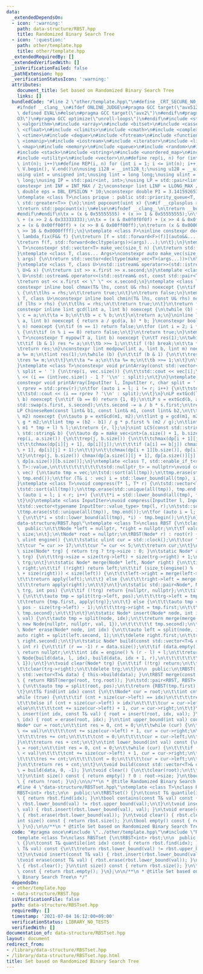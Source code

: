 ```yaml
---
data:
  _extendedDependsOn:
  - icon: ':warning:'
    path: data-structure/RBST.hpp
    title: Randomized Binary Search Tree
  - icon: ':question:'
    path: other/template.hpp
    title: other/template.hpp
  _extendedRequiredBy: []
  _extendedVerifiedWith: []
  _isVerificationFailed: false
  _pathExtension: hpp
  _verificationStatusIcon: ':warning:'
  attributes:
    document_title: Set based on Randomized Binary Search Tree
    links: []
  bundledCode: "#line 2 \"other/template.hpp\"\n#define _CRT_SECURE_NO_WARNINGS\n\
    #ifndef __clang__\n#ifdef ONLINE_JUDGE\n#pragma GCC target(\"avx512f\")\n#elif\
    \ defined EVAL\n#else\n#pragma GCC target(\"avx2\")\n#endif\n#pragma GCC optimize(\"\
    O3\")\n#pragma GCC optimize(\"unroll-loops\")\n#endif\n#include <string.h>\n#include\
    \ <algorithm>\n#include <array>\n#include <bitset>\n#include <cassert>\n#include\
    \ <cfloat>\n#include <climits>\n#include <cmath>\n#include <complex>\n#include\
    \ <ctime>\n#include <deque>\n#include <fstream>\n#include <functional>\n#include\
    \ <iomanip>\n#include <iostream>\n#include <iterator>\n#include <list>\n#include\
    \ <map>\n#include <memory>\n#include <queue>\n#include <random>\n#include <set>\n\
    #include <stack>\n#include <string>\n#include <unordered_map>\n#include <unordered_set>\n\
    #include <utility>\n#include <vector>\n\n#define rep(i, n) for (int i = 0; i <\
    \ int(n); i++)\n#define REP(i, n) for (int i = 1; i <= int(n); i++)\n#define all(V)\
    \ V.begin(), V.end()\n\nusing i128 = __int128_t;\nusing u128 = __uint128_t;\n\
    using uint = unsigned int;\nusing lint = long long;\nusing ulint = unsigned long\
    \ long;\nusing IP = std::pair<int, int>;\nusing LP = std::pair<lint, lint>;\n\n\
    constexpr int INF = INT_MAX / 2;\nconstexpr lint LINF = LLONG_MAX / 2;\nconstexpr\
    \ double eps = DBL_EPSILON * 10;\nconstexpr double PI = 3.141592653589793238462643383279;\n\
    \ntemplate <class T>\nclass prique : public std::priority_queue<T, std::vector<T>,\
    \ std::greater<T>> {\n};\nint popcount(uint x) {\n#if __cplusplus >= 202002L\n\
    \treturn std::popcount(x);\n#else\n#ifndef __clang__\n\treturn __builtin_popcount(x);\n\
    #endif\n#endif\n\tx = (x & 0x55555555) + (x >> 1 & 0x55555555);\n\tx = (x & 0x33333333)\
    \ + (x >> 2 & 0x33333333);\n\tx = (x & 0x0f0f0f0f) + (x >> 4 & 0x0f0f0f0f);\n\t\
    x = (x & 0x00ff00ff) + (x >> 8 & 0x00ff00ff);\n\treturn (x & 0x0000ffff) + (x\
    \ >> 16 & 0x0000ffff);\n}\ntemplate <class F>\ninline constexpr decltype(auto)\
    \ lambda_fix(F&& f) {\n\treturn [f = std::forward<F>(f)](auto&&... args) {\n\t\
    \treturn f(f, std::forward<decltype(args)>(args)...);\n\t};\n}\ntemplate <class\
    \ T>\nconstexpr std::vector<T> make_vec(size_t n) {\n\treturn std::vector<T>(n);\n\
    }\ntemplate <class T, class... Args>\nconstexpr auto make_vec(size_t n, Args&&...\
    \ args) {\n\treturn std::vector<decltype(make_vec<T>(args...))>(\n\t\tn, make_vec<T>(std::forward<Args>(args)...));\n\
    }\ntemplate <class T, class U>\nstd::istream& operator>>(std::istream& ist, std::pair<T,\
    \ U>& x) {\n\treturn ist >> x.first >> x.second;\n}\ntemplate <class T, class\
    \ U>\nstd::ostream& operator<<(std::ostream& ost, const std::pair<T, U>& x) {\n\
    \treturn ost << x.first << \" \" << x.second;\n}\ntemplate <class T, class U>\n\
    constexpr inline bool chmax(T& lhs, const U& rhs) noexcept {\n\tif (lhs < rhs)\
    \ {\n\t\tlhs = rhs;\n\t\treturn true;\n\t}\n\treturn false;\n}\ntemplate <class\
    \ T, class U>\nconstexpr inline bool chmin(T& lhs, const U& rhs) noexcept {\n\t\
    if (lhs > rhs) {\n\t\tlhs = rhs;\n\t\treturn true;\n\t}\n\treturn false;\n}\n\
    constexpr inline lint gcd(lint a, lint b) noexcept {\n\twhile (b) {\n\t\tlint\
    \ c = a;\n\t\ta = b;\n\t\tb = c % b;\n\t}\n\treturn a;\n}\ninline lint lcm(lint\
    \ a, lint b) noexcept { return a / gcd(a, b) * b; }\nconstexpr bool isprime(lint\
    \ n) noexcept {\n\tif (n == 1) return false;\n\tfor (int i = 2; i * i <= n; i++)\
    \ {\n\t\tif (n % i == 0) return false;\n\t}\n\treturn true;\n}\ntemplate <class\
    \ T>\nconstexpr T mypow(T a, lint b) noexcept {\n\tT res(1);\n\twhile (true) {\n\
    \t\tif (b & 1) res *= a;\n\t\tb >>= 1;\n\t\tif (!b) break;\n\t\ta *= a;\n\t}\n\
    \treturn res;\n}\nconstexpr lint modpow(lint a, lint b, lint m) noexcept {\n\t\
    a %= m;\n\tlint res(1);\n\twhile (b) {\n\t\tif (b & 1) {\n\t\t\tres *= a;\n\t\t\
    \tres %= m;\n\t\t}\n\t\ta *= a;\n\t\ta %= m;\n\t\tb >>= 1;\n\t}\n\treturn res;\n\
    }\ntemplate <class T>\nconstexpr void printArray(const std::vector<T>& vec, char\
    \ split = ' ') {\n\trep(i, vec.size()) {\n\t\tstd::cout << vec[i];\n\t\tstd::cout\
    \ << (i == (int)vec.size() - 1 ? '\\n' : split);\n\t}\n}\ntemplate <class InputIter>\n\
    constexpr void printArray(InputIter l, InputIter r, char split = ' ') {\n\tauto\
    \ rprev = std::prev(r);\n\tfor (auto i = l; i != r; i++) {\n\t\tstd::cout << *i;\n\
    \t\tstd::cout << (i == rprev ? '\\n' : split);\n\t}\n}\nLP extGcd(lint a, lint\
    \ b) noexcept {\n\tif (b == 0) return {1, 0};\n\tLP s = extGcd(b, a % b);\n\t\
    std::swap(s.first, s.second);\n\ts.second -= a / b * s.first;\n\treturn s;\n}\n\
    LP ChineseRem(const lint& b1, const lint& m1, const lint& b2,\n\t\t\t  const lint&\
    \ m2) noexcept {\n\tauto p = extGcd(m1, m2);\n\tlint g = gcd(m1, m2), l = m1 /\
    \ g * m2;\n\tlint tmp = (b2 - b1) / g * p.first % (m2 / g);\n\tlint r = (b1 +\
    \ m1 * tmp + l) % l;\n\treturn {r, l};\n}\nint LCS(const std::string& a, const\
    \ std::string& b) {\n\tauto dp = make_vec<int>(a.size() + 1, b.size() + 1);\n\t\
    rep(i, a.size()) {\n\t\trep(j, b.size()) {\n\t\t\tchmax(dp[i + 1][j], dp[i][j]);\n\
    \t\t\tchmax(dp[i][j + 1], dp[i][j]);\n\t\t\tif (a[i] == b[j]) chmax(dp[i + 1][j\
    \ + 1], dp[i][j] + 1);\n\t\t}\n\t\tchmax(dp[i + 1][b.size()], dp[i][b.size()]);\n\
    \t}\n\trep(j, b.size()) chmax(dp[a.size()][j + 1], dp[a.size()][j]);\n\treturn\
    \ dp[a.size()][b.size()];\n}\ntemplate <class T, std::enable_if_t<std::is_convertible<int,\
    \ T>::value,\n\t\t\t\t\t\t\t\t\tstd::nullptr_t> = nullptr>\nvoid compress(std::vector<T>&\
    \ vec) {\n\tauto tmp = vec;\n\tstd::sort(all(tmp));\n\ttmp.erase(std::unique(all(tmp)),\
    \ tmp.end());\n\tfor (T& i : vec) i = std::lower_bound(all(tmp), i) - tmp.begin();\n\
    }\ntemplate <class T>\nvoid compress(T* l, T* r) {\n\tstd::vector<T> tmp(l, r);\n\
    \tstd::sort(all(tmp));\n\ttmp.erase(std::unique(all(tmp)), tmp.end());\n\tfor\
    \ (auto i = l; i < r; i++) {\n\t\t*i = std::lower_bound(all(tmp), *i) - tmp.begin();\n\
    \t}\n}\ntemplate <class InputIter>\nvoid compress(InputIter l, InputIter r) {\n\
    \tstd::vector<typename InputIter::value_type> tmp(l, r);\n\tstd::sort(all(tmp));\n\
    \ttmp.erase(std::unique(all(tmp)), tmp.end());\n\tfor (auto i = l; i < r; i++)\
    \ {\n\t\t*i = std::lower_bound(all(tmp), *i) - tmp.begin();\n\t}\n}\n#line 3 \"\
    data-structure/RBST.hpp\"\ntemplate <class T>\nclass RBST {\n\tclass Node {\n\t\
    \  public:\n\t\tNode *left = nullptr, *right = nullptr;\n\t\tT value;\n\t\tsize_t\
    \ size;\n\t};\n\tNode* root = nullptr;\n\tRBST(Node* r) : root(r) {}\n\tstatic\
    \ ulint engine() {\n\t\tstatic ulint cur = std::clock();\n\t\tcur ^= cur << 13;\n\
    \t\tcur ^= cur >> 17;\n\t\tcur ^= cur << 5;\n\t\treturn cur;\n\t}\n\tstatic size_t\
    \ size(Node* trg) { return trg ? trg->size : 0; }\n\tstatic Node* apply(Node*\
    \ trg) {\n\t\ttrg->size = size(trg->left) + size(trg->right) + 1;\n\t\treturn\
    \ trg;\n\t}\n\tstatic Node* merge(Node* left, Node* right) {\n\t\tif (!left) return\
    \ right;\n\t\tif (!right) return left;\n\t\tif (size_t(engine() % (size(left)\
    \ + size(right))) < size(left)) {\n\t\t\tleft->right = merge(left->right, right);\n\
    \t\t\treturn apply(left);\n\t\t} else {\n\t\t\tright->left = merge(left, right->left);\n\
    \t\t\treturn apply(right);\n\t\t}\n\t}\n\tstatic std::pair<Node*, Node*> split(Node*\
    \ trg, int pos) {\n\t\tif (!trg) return {nullptr, nullptr};\n\t\tif (pos <= size(trg->left))\
    \ {\n\t\t\tauto tmp = split(trg->left, pos);\n\t\t\ttrg->left = tmp.second;\n\t\
    \t\treturn {tmp.first, apply(trg)};\n\t\t} else {\n\t\t\tauto tmp = split(trg->right,\
    \ pos - size(trg->left) - 1);\n\t\t\ttrg->right = tmp.first;\n\t\t\treturn {apply(trg),\
    \ tmp.second};\n\t\t}\n\t}\n\tstatic Node* insert(Node* node, int idx, const T&\
    \ val) {\n\t\tauto tmp = split(node, idx);\n\t\treturn merge(merge(tmp.first,\
    \ new Node{nullptr, nullptr, val, 1}),\n\t\t\t\t\t tmp.second);\n\t}\n\tstatic\
    \ Node* erase(Node* node, int idx) {\n\t\tauto left = split(node, idx);\n\t\t\
    auto right = split(left.second, 1);\n\t\tdelete right.first;\n\t\treturn merge(left.first,\
    \ right.second);\n\t}\n\tstatic Node* build(const std::vector<T>& data, int l,\
    \ int r) {\n\t\tif (r == -1) r = data.size();\n\t\tif (data.empty() || l >= r)\
    \ return nullptr;\n\t\tint idx = engine() % (r - l) + l;\n\t\treturn apply(new\
    \ Node{build(data, l, idx), build(data, idx + 1, r),\n\t\t\t\t\t\t\t  data[idx],\
    \ 1});\n\t}\n\tvoid clear(Node* trg) {\n\t\tif (!trg) return;\n\t\tclear(trg->left);\n\
    \t\tclear(trg->right);\n\t\tdelete trg;\n\t}\n\n  public:\n\tRBST() {}\n\tRBST(const\
    \ std::vector<T>& data) { this->build(data); }\n\tRBST merge(const RBST& trg)\
    \ { return RBST(merge(root, trg.root)); }\n\tstd::pair<RBST, RBST> split(int pos)\
    \ {\n\t\tauto tmp = split(root, pos);\n\t\treturn {RBST(tmp.first), RBST(tmp.second)};\n\
    \t}\n\tT& find(int idx) const {\n\t\tNode* cur = root;\n\t\tint cnt = 0;\n\t\t\
    while (true) {\n\t\t\tif (cnt + size(cur->left) == idx)\n\t\t\t\treturn cur->value;\n\
    \t\t\telse if (cnt + size(cur->left) > idx)\n\t\t\t\tcur = cur->left;\n\t\t\t\
    else\n\t\t\t\tcnt += size(cur->left) + 1, cur = cur->right;\n\t\t}\n\t}\n\tvoid\
    \ insert(int idx, const T& val) { root = insert(root, idx, val); }\n\tvoid erase(int\
    \ idx) { root = erase(root, idx); }\n\tint upper_bound(int val) const {\n\t\t\
    Node* cur = root;\n\t\tint res = 0, cnt = 0;\n\t\twhile (cur) {\n\t\t\tif (cur->value\
    \ <= val)\n\t\t\t\tcnt += size(cur->left) + 1, cur = cur->right;\n\t\t\telse {\n\
    \t\t\t\tres += cnt;\n\t\t\t\tcnt = 0;\n\t\t\t\tcur = cur->left;\n\t\t\t}\n\t\t\
    }\n\t\treturn res + cnt;\n\t}\n\tint lower_bound(int val) const {\n\t\tNode* cur\
    \ = root;\n\t\tint res = 0, cnt = 0;\n\t\twhile (cur) {\n\t\t\tif (cur->value\
    \ < val)\n\t\t\t\tcnt += size(cur->left) + 1, cur = cur->right;\n\t\t\telse {\n\
    \t\t\t\tres += cnt;\n\t\t\t\tcnt = 0;\n\t\t\t\tcur = cur->left;\n\t\t\t}\n\t\t\
    }\n\t\treturn res + cnt;\n\t}\n\tvoid build(const std::vector<T>& data) { root\
    \ = build(data, 0, -1); }\n\tvoid clear() {\n\t\tclear(root);\n\t\troot = nullptr;\n\
    \t}\n\tint size() const { return empty() ? 0 : root->size; }\n\tbool empty() const\
    \ { return !root; }\n};\n\n/**\n * @title Randomized Binary Search Tree\n */\n\
    #line 4 \"data-structure/RBSTset.hpp\"\ntemplate <class T>\nclass RBSTset {\n\t\
    RBST<int> rbst;\n\n  public:\n\tRBSTset() {}\n\tconst T& quantile(int idx) const\
    \ { return rbst.find(idx); }\n\tbool contains(const T& val) const {\n\t\treturn\
    \ rbst.lower_bound(val) != rbst.upper_bound(val);\n\t}\n\tvoid insert(const T&\
    \ val) { rbst.insert(rbst.lower_bound(val), val); }\n\tvoid erase(const T& val)\
    \ { rbst.erase(rbst.lower_bound(val)); }\n\tvoid clear() { rbst.clear(); }\n\t\
    int size() const { return rbst.size(); }\n\tbool empty() const { return rbst.empty();\
    \ }\n};\n\n/**\n * @title Set based on Randomized Binary Search Tree\n */\n"
  code: "#pragma once\n#include \"../other/template.hpp\"\n#include \"RBST.hpp\"\n\
    template <class T>\nclass RBSTset {\n\tRBST<int> rbst;\n\n  public:\n\tRBSTset()\
    \ {}\n\tconst T& quantile(int idx) const { return rbst.find(idx); }\n\tbool contains(const\
    \ T& val) const {\n\t\treturn rbst.lower_bound(val) != rbst.upper_bound(val);\n\
    \t}\n\tvoid insert(const T& val) { rbst.insert(rbst.lower_bound(val), val); }\n\
    \tvoid erase(const T& val) { rbst.erase(rbst.lower_bound(val)); }\n\tvoid clear()\
    \ { rbst.clear(); }\n\tint size() const { return rbst.size(); }\n\tbool empty()\
    \ const { return rbst.empty(); }\n};\n\n/**\n * @title Set based on Randomized\
    \ Binary Search Tree\n */"
  dependsOn:
  - other/template.hpp
  - data-structure/RBST.hpp
  isVerificationFile: false
  path: data-structure/RBSTset.hpp
  requiredBy: []
  timestamp: '2021-07-04 16:12:00+09:00'
  verificationStatus: LIBRARY_NO_TESTS
  verifiedWith: []
documentation_of: data-structure/RBSTset.hpp
layout: document
redirect_from:
- /library/data-structure/RBSTset.hpp
- /library/data-structure/RBSTset.hpp.html
title: Set based on Randomized Binary Search Tree
---
```

